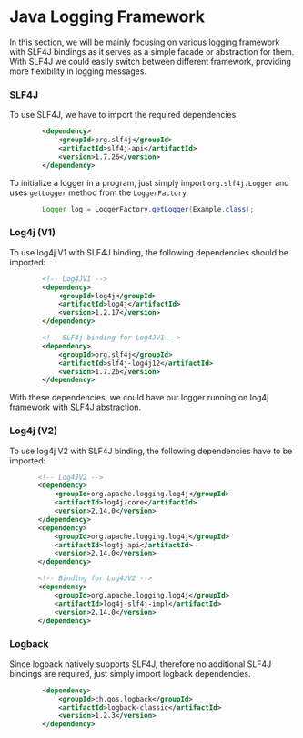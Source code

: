 # Java Logging Framework
In this section, we will be mainly focusing on various logging framework with SLF4J bindings as
it serves as a simple facade or abstraction for them. With SLF4J we could easily switch between different framework, 
providing more flexibility in logging messages.


### SLF4J
To use SLF4J, we have to import the required dependencies.
```xml
        <dependency>
            <groupId>org.slf4j</groupId>
            <artifactId>slf4j-api</artifactId>
            <version>1.7.26</version>
        </dependency>
```

To initialize a logger in a program, just simply import `org.slf4j.Logger` and uses `getLogger` method from the `LoggerFactory`.
```java
        Logger log = LoggerFactory.getLogger(Example.class);
```
 
 
 ### Log4j (V1)
 To use log4j V1 with SLF4J binding, the following dependencies should be imported:
```xml
        <!-- Log4JV1 -->
        <dependency>
            <groupId>log4j</groupId>
            <artifactId>log4j</artifactId>
            <version>1.2.17</version>
        </dependency>

        <!-- SLF4j binding for Log4JV1 -->
        <dependency>
            <groupId>org.slf4j</groupId>
            <artifactId>slf4j-log4j12</artifactId>
            <version>1.7.26</version>
        </dependency>
```
 With these dependencies, we could have our logger running on log4j framework with SLF4J abstraction.
 
 ### Log4j (V2)
 To use log4j V2 with SLF4J binding, the following dependencies have to be imported:
 ```xml
        <!-- Log4JV2 -->
        <dependency>
            <groupId>org.apache.logging.log4j</groupId>
            <artifactId>log4j-core</artifactId>
            <version>2.14.0</version>
        </dependency>
        <dependency>
            <groupId>org.apache.logging.log4j</groupId>
            <artifactId>log4j-api</artifactId>
            <version>2.14.0</version>
        </dependency>

        <!-- Binding for Log4JV2 -->
        <dependency>
            <groupId>org.apache.logging.log4j</groupId>
            <artifactId>log4j-slf4j-impl</artifactId>
            <version>2.14.0</version>
        </dependency>
```
   
  ### Logback
  Since logback natively supports SLF4J, therefore no additional SLF4J bindings are required, just simply import logback dependencies. 
```xml
        <dependency>
            <groupId>ch.qos.logback</groupId>
            <artifactId>logback-classic</artifactId>
            <version>1.2.3</version>
        </dependency>
```
